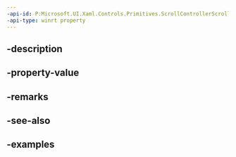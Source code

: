 ```yaml
---
-api-id: P:Microsoft.UI.Xaml.Controls.Primitives.ScrollControllerScrollFromRequestedEventArgs.InertiaDecayRate
-api-type: winrt property
---
```


## -description

## -property-value

## -remarks

## -see-also

## -examples

